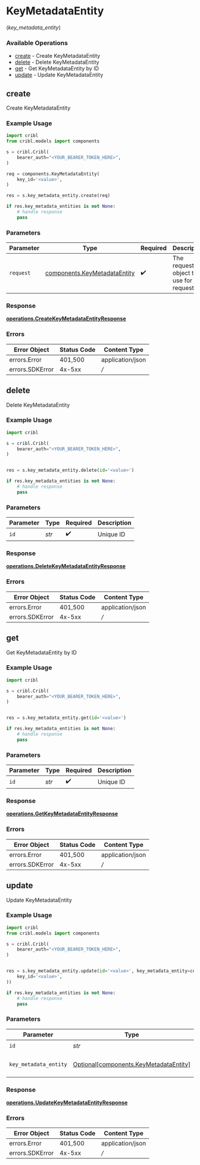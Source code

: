 # KeyMetadataEntity
(*key_metadata_entity*)

### Available Operations

* [create](#create) - Create KeyMetadataEntity
* [delete](#delete) - Delete KeyMetadataEntity
* [get](#get) - Get KeyMetadataEntity by ID
* [update](#update) - Update KeyMetadataEntity

## create

Create KeyMetadataEntity

### Example Usage

```python
import cribl
from cribl.models import components

s = cribl.Cribl(
    bearer_auth="<YOUR_BEARER_TOKEN_HERE>",
)

req = components.KeyMetadataEntity(
    key_id='<value>',
)

res = s.key_metadata_entity.create(req)

if res.key_metadata_entities is not None:
    # handle response
    pass

```

### Parameters

| Parameter                                                                    | Type                                                                         | Required                                                                     | Description                                                                  |
| ---------------------------------------------------------------------------- | ---------------------------------------------------------------------------- | ---------------------------------------------------------------------------- | ---------------------------------------------------------------------------- |
| `request`                                                                    | [components.KeyMetadataEntity](../../models/components/keymetadataentity.md) | :heavy_check_mark:                                                           | The request object to use for the request.                                   |


### Response

**[operations.CreateKeyMetadataEntityResponse](../../models/operations/createkeymetadataentityresponse.md)**
### Errors

| Error Object     | Status Code      | Content Type     |
| ---------------- | ---------------- | ---------------- |
| errors.Error     | 401,500          | application/json |
| errors.SDKError  | 4x-5xx           | */*              |

## delete

Delete KeyMetadataEntity

### Example Usage

```python
import cribl

s = cribl.Cribl(
    bearer_auth="<YOUR_BEARER_TOKEN_HERE>",
)


res = s.key_metadata_entity.delete(id='<value>')

if res.key_metadata_entities is not None:
    # handle response
    pass

```

### Parameters

| Parameter          | Type               | Required           | Description        |
| ------------------ | ------------------ | ------------------ | ------------------ |
| `id`               | *str*              | :heavy_check_mark: | Unique ID          |


### Response

**[operations.DeleteKeyMetadataEntityResponse](../../models/operations/deletekeymetadataentityresponse.md)**
### Errors

| Error Object     | Status Code      | Content Type     |
| ---------------- | ---------------- | ---------------- |
| errors.Error     | 401,500          | application/json |
| errors.SDKError  | 4x-5xx           | */*              |

## get

Get KeyMetadataEntity by ID

### Example Usage

```python
import cribl

s = cribl.Cribl(
    bearer_auth="<YOUR_BEARER_TOKEN_HERE>",
)


res = s.key_metadata_entity.get(id='<value>')

if res.key_metadata_entities is not None:
    # handle response
    pass

```

### Parameters

| Parameter          | Type               | Required           | Description        |
| ------------------ | ------------------ | ------------------ | ------------------ |
| `id`               | *str*              | :heavy_check_mark: | Unique ID          |


### Response

**[operations.GetKeyMetadataEntityResponse](../../models/operations/getkeymetadataentityresponse.md)**
### Errors

| Error Object     | Status Code      | Content Type     |
| ---------------- | ---------------- | ---------------- |
| errors.Error     | 401,500          | application/json |
| errors.SDKError  | 4x-5xx           | */*              |

## update

Update KeyMetadataEntity

### Example Usage

```python
import cribl
from cribl.models import components

s = cribl.Cribl(
    bearer_auth="<YOUR_BEARER_TOKEN_HERE>",
)


res = s.key_metadata_entity.update(id='<value>', key_metadata_entity=components.KeyMetadataEntity(
    key_id='<value>',
))

if res.key_metadata_entities is not None:
    # handle response
    pass

```

### Parameters

| Parameter                                                                              | Type                                                                                   | Required                                                                               | Description                                                                            |
| -------------------------------------------------------------------------------------- | -------------------------------------------------------------------------------------- | -------------------------------------------------------------------------------------- | -------------------------------------------------------------------------------------- |
| `id`                                                                                   | *str*                                                                                  | :heavy_check_mark:                                                                     | Unique ID                                                                              |
| `key_metadata_entity`                                                                  | [Optional[components.KeyMetadataEntity]](../../models/components/keymetadataentity.md) | :heavy_minus_sign:                                                                     | KeyMetadataEntity object to be updated                                                 |


### Response

**[operations.UpdateKeyMetadataEntityResponse](../../models/operations/updatekeymetadataentityresponse.md)**
### Errors

| Error Object     | Status Code      | Content Type     |
| ---------------- | ---------------- | ---------------- |
| errors.Error     | 401,500          | application/json |
| errors.SDKError  | 4x-5xx           | */*              |
